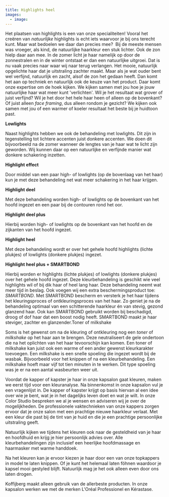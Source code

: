 ```yaml
---
title: Highlights heel
images:
  - image:
---
```


Het plaatsen van highlights is een van onze specialiteiten\! Vooral het creëren van *natuurlijke* highlights is echt iets waarvoor je bij ons terecht kunt. Maar wat bedoelen we daar dan precies mee?&nbsp; Bij de meeste mensen was vroeger, als kind, de natuurlijke haarkleur een stuk lichter. Ook de zon hielp daar aan mee. In de zomer licht je haar namelijk op door de zonnestralen en in de winter ontstaat er dan een natuurlijke uitgroei. Dat is nu vaak precies naar waar wij naar terug verlangen. Het mooie, natuurlijk opgelichte haar dat je uitstraling zachter maakt. Maar als je wat ouder bent wel verfijnd, natuurlijk en zacht, alsof de zon het gedaan heeft. Dan komt het aan op techniek en natuurlijk ook de keuze van het product. Daar komt onze expertise om de hoek kijken. We kijken samen met jou hoe je jouw natuurlijke haar wat meer kunt 'verlichten'. Wil je het resultaat wat grover of juist verfijnd? Wil je het door het hele haar heen of alleen op de bovenkant? Of juist alleen *face framing*, dus alleen rondom je gezicht? We kijken ook samen met jou of een warmer of koeler resultaat het beste bij je huidtoon past.

**Lowlights**

Naast highlights hebben we ook de behandeling met lowlights. Dit zijn in tegenstelling tot lichtere accenten juist donkere accenten. We doen dit bijvoorbeeld na de zomer wanneer de lengtes van je haar wat te licht zijn geworden. Wij kunnen daar op een natuurlijke en verfijnde manier wat donkere schakering inzetten.

**Highlight effect**

Door middel van een paar high- of lowlights (op de bovenlaag van het haar) kun je met deze behandeling net wat meer schakering in het haar krijgen.

**Highlight deel**

Met deze behandeling worden high- of lowlights op de bovenkant van het hoofd ingezet en een paar bij de contouren rond het oor.

**Highlight deel plus**

Hierbij worden high- of lowlights op de bovenkant van het hoofd en de zijkanten van het hoofd ingezet.

**Highlight heel**

Met deze behandeling wordt er over het gehele hoofd highlights (lichte plukjes) of lowlights (donkere plukjes) ingezet.

**Highlight heel plus + SMARTBOND**

Hierbij worden er highlights (lichte plukjes) of lowlights (donkere plukjes) over het gehele hoofd ingezet. Deze kleurbehandeling is geschikt wie veel highlights wil of bij dik haar of heel lang haar. Deze behandeling neemt wat meer tijd in beslag. Ook voegen wij een extra beschermingsproduct toe: *SMARTBOND*. Met SMARTBOND bescherm en versterk je het haar tijdens het kleuringsproces of ontkleuringsproces van het haar. Zo geniet je na de behandeling optimaal van een schitterende haarkleur én van stevig, gezond glanzend haar. Ook kan SMARTBOND gebruikt worden bij beschadigd, droog of dof haar dat een boost nodig heeft. SMARTBOND maakt je haar steviger, zachter en glanzender.Toner of milkshake

Soms is het gewenst om na de kleuring of ontkleuring nog een *toner* of *milkshake* op het haar aan te brengen. Deze neutraliseert de gele ondertoon die na het oplichten van het haar tevoorschijn kan komen. Een toner of milkshake kan juist ook een warme of een ander gewenst kleurkarakter toevoegen. Een milkshake is een snelle spoeling die ingezet wordt bij de wasbak. Bijvoorbeeld voor het knippen of na een kleurbehandeling. Een milkshake hoeft maar vijf tot tien minuten in te werken. Dit type spoeling was je er na een aantal wasbeurten weer uit.

Voordat de kapper of kapster je haar in onze kapsalon gaat kleuren, maken we eerst tijd voor een kleuranalyse. Na binnenkomst in onze kapsalon vul je een vragenlijst in. De kapper of kapster krijgt op basis hiervan al een idee over wie je bent, wat je in het dagelijks leven doet en wat je wilt. In onze Color Studio bespreken we al je wensen en adviseren wij je over de mogelijkheden. De professionele vaktechnieken van onze kappers zorgen ervoor dat je onze salon met een prachtige nieuwe haarkleur verlaat. Met een kleur die past bij de tint van je huid en die je een prachtige persoonlijke uitstraling geeft.

Natuurlijk kijken we tijdens het kleuren ook naar de gesteldheid van je haar en hoofdhuid en krijg je hier persoonlijk advies over. Alle kleurbehandelingen zijn inclusief een heerlijke hoofdmassage en haarmasker met warme handdoek.

Na het kleuren kan je ervoor kiezen je haar door een van onze topkappers in model te laten knippen. Of je kunt het helemaal laten föhnen waardoor je kapsel mooi gestyled blijft. Natuurlijk mag je het ook alleen even door ons laten drogen.

Koffijberg maakt alleen gebruik van de allerbeste producten. In onze kapsalon werken we met de merken L'Oréal Professionel en Kérastase.